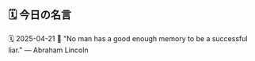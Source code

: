 ## 🗓️ 今日の名言

<!--START_SECTION:quote-->
🗓️ 2025-04-21
💬 "No man has a good enough memory to be a successful liar." — Abraham Lincoln
<!--END_SECTION:quote-->
